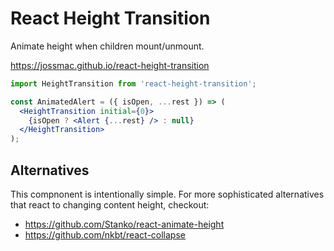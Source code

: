 # React Height Transition

Animate height when children mount/unmount.

https://jossmac.github.io/react-height-transition

```jsx
import HeightTransition from 'react-height-transition';

const AnimatedAlert = ({ isOpen, ...rest }) => (
  <HeightTransition initial={0}>
    {isOpen ? <Alert {...rest} /> : null}
  </HeightTransition>
);
```

## Alternatives

This compnonent is intentionally simple. For more sophisticated alternatives that react to changing content height, checkout:

- https://github.com/Stanko/react-animate-height
- https://github.com/nkbt/react-collapse
